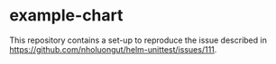 # example-chart

This repository contains a set-up to reproduce the issue described in <https://github.com/nholuongut/helm-unittest/issues/111>.

